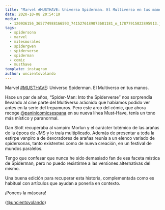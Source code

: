```yaml
---
title: "Marvel #MUSTHAVE: Universo Spiderman. El Multiverso en tus manos"
date: 2020-10-08 20:54:10
media: 
  - 120936156_365774988166593_7415276189073601181_n_17877915022895913.jpg
tags: 
  - spidersona
  - marvel
  - milesmorales
  - spidergwen
  - spiderverse
  - spiderman
  - comic
  - musthave
template: instagram
author: uncientovolando
---
```


Marvel [#MUSTHAVE](/tags/musthave): Universo Spiderman. El Multiverso en tus manos.


Hace un par de años, “Spider-Man: Into the Spiderverse” nos sorprendía llevando al cine parte del Multiverso arácnido que habíamos podido ver antes en la serie del trepamuros. Pero este arco del cómic, que ahora recoge [@paninicomicsespana](https://instagram.com/paninicomicsespana) en su nueva línea Must-Have, tenía un tono más místico y paranormal.


Dan Slott recuperaba al vampiro Morlun y el carácter totémico de las arañas de la época de JMS y lo traía multiplicado. Además de presentar a toda la estirpe vanpiro a de devoradores de arañas reunía a un elenco variado de spidersonas, tanto existentes como de nueva creación, en un festival de mundos paralelos.


Tengo que confesar que nunca he sido demasiado fan de esa faceta mística de Spiderman, pero no puedo resistirme a las versiones alternativas del mismo.


Una buena edición para recuperar esta historia, complementada como es habitual con artículos que ayudan a ponerla en contexto.


¡Poneos la máscara!


([@uncientovolando](https://instagram.com/uncientovolando))







